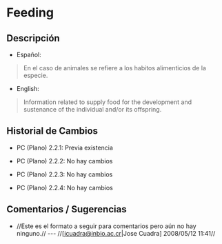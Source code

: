 # Feeding #

## Descripción ##
  * Español:
> En el caso de animales se refiere a los habitos alimenticios de la especie.

  * English:
> Information related to supply food for the development and sustenance of the individual and/or its offspring.

## Historial de Cambios ##
  * PC (Plano) 2.2.1: Previa existencia

  * PC (Plano) 2.2.2: No hay cambios

  * PC (Plano) 2.2.3: No hay cambios

  * PC (Plano) 2.2.4: No hay cambios


## Comentarios / Sugerencias ##

  * //Este es el formato a seguir para comentarios pero aún no hay ninguno.// --- //[jcuadra@inbio.ac.cr|Jose Cuadra] 2008/05/12 11:41//
